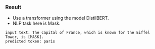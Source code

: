 ### Result
* Use a transformer using the model DistilBERT.
* NLP task here is Mask.
```
input text: The capital of France, which is known for the Eiffel Tower, is [MASK].
predicted token: paris
```